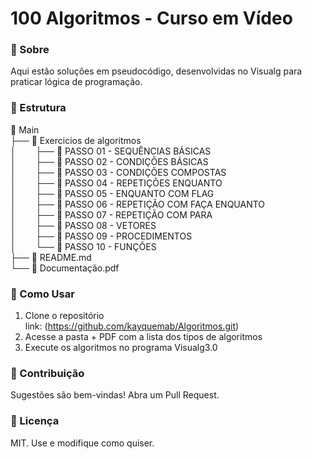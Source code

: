 # 100 Algoritmos - Curso em Vídeo

### 📌 Sobre

Aqui estão soluções em pseudocódigo, desenvolvidas no Visualg para praticar lógica de programação.

### 📂 Estrutura

📂 Main<br>
├── 📂 Exercicios de algoritmos<br>
│&nbsp;&nbsp;&nbsp;&nbsp;&nbsp;&nbsp;&nbsp;&nbsp;├── 📂 PASSO 01 - SEQUÊNCIAS BÁSICAS<br>
│&nbsp;&nbsp;&nbsp;&nbsp;&nbsp;&nbsp;&nbsp;&nbsp;├── 📂 PASSO 02 - CONDIÇÕES BÁSICAS<br>
│&nbsp;&nbsp;&nbsp;&nbsp;&nbsp;&nbsp;&nbsp;&nbsp;├── 📂 PASSO 03 - CONDIÇÕES COMPOSTAS<br>
│&nbsp;&nbsp;&nbsp;&nbsp;&nbsp;&nbsp;&nbsp;&nbsp;├── 📂 PASSO 04 - REPETIÇÕES ENQUANTO<br>
│&nbsp;&nbsp;&nbsp;&nbsp;&nbsp;&nbsp;&nbsp;&nbsp;├── 📂 PASSO 05 - ENQUANTO COM FLAG<br>
│&nbsp;&nbsp;&nbsp;&nbsp;&nbsp;&nbsp;&nbsp;&nbsp;├── 📂 PASSO 06 - REPETIÇÃO COM FAÇA ENQUANTO<br>
│&nbsp;&nbsp;&nbsp;&nbsp;&nbsp;&nbsp;&nbsp;&nbsp;├── 📂 PASSO 07 - REPETIÇÃO COM PARA<br>
│&nbsp;&nbsp;&nbsp;&nbsp;&nbsp;&nbsp;&nbsp;&nbsp;├── 📂 PASSO 08 - VETORES<br>
│&nbsp;&nbsp;&nbsp;&nbsp;&nbsp;&nbsp;&nbsp;&nbsp;├── 📂 PASSO 09 - PROCEDIMENTOS<br>
│&nbsp;&nbsp;&nbsp;&nbsp;&nbsp;&nbsp;&nbsp;&nbsp;└── 📂 PASSO 10 - FUNÇÕES<br>
├── 📄 README.md<br>
└── 📄 Documentação.pdf<br>

### 🚀 Como Usar

1. Clone o repositório <br>
link: (https://github.com/kayquemab/Algoritmos.git)
2. Acesse a pasta + PDF com a lista dos tipos de algoritmos
3. Execute os algoritmos no programa Visualg3.0

### 🤝 Contribuição

Sugestões são bem-vindas! Abra um Pull Request.

### 📜 Licença

MIT. Use e modifique como quiser.

